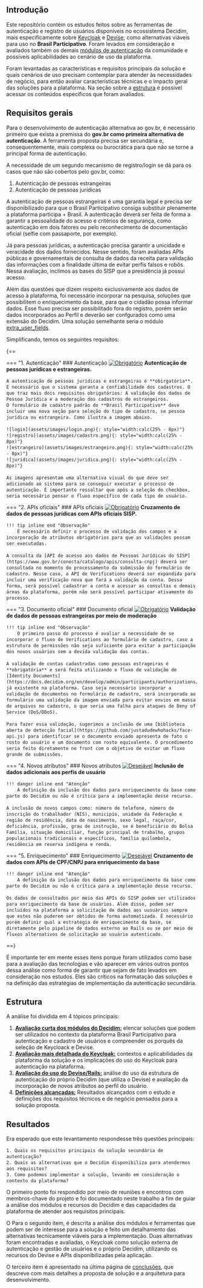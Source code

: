 ## Introdução

Este repositório contém os estudos feitos sobre as ferramentas de autenticação e registro de usuários disponíveis no ecossistema Decidim, mais especificamente sobre [Keycloak](https://www.keycloak.org/) e [Devise](https://github.com/heartcombo/devise), como alternativas viáveis para uso no **Brasil Participativo**. Foram levados em consideração e avaliados também os demais [módulos de autenticação](https://decidim.org/modules/#auth) da comunidade e possíveis aplicabilidades ao cenário de uso da plataforma.

Foram levantadas as características e requisitos principais da solução e quais cenários de uso precisam contemplar para atender às necessidades de negócio, para então avaliar características técnicas e o impacto geral das soluções para a plataforma. Na seção sobre a [estrutura](#estrutura) é possível acessar os conteúdos específicos que foram avaliados.

## Requisitos gerais

Para o desenvolvimento de autenticação alternativa ao gov.br, é necessário primeiro que exista a premissa do **gov.br como primeira alternativa de autenticação**. A ferramenta proposta precisa ser secundária e, consequentemente, mais complexa ou burocrática para que não se torne a principal forma de autenticação.

A necessidade de um segundo mecanismo de registro/login se dá para os casos que não são cobertos pelo gov.br, como:

  1. Autenticação de pessoas estrangeiras
  2. Autenticação de pessoas jurídicas

A autenticação de pessoas estrangeiras é uma garantia legal e precisa ser disponibilizado para que o Brasil Participativo consiga substituir plenamente a plataforma participa + Brasil. A autenticação deverá ser feita de forma a garantir a pessoalidade do acesso e critérios de segurança, como autenticação em dois fatores ou pelo reconhecimento de documentação oficial (selfie com passaporte, por exemplo).

Já para pessoas jurídicas, a autenticação precisa garantir a unicidade e veracidade dos dados fornecidos. Nesse sentido, foram avaliadas APIs públicas e governamentais de consulta de dados da receita para validação das informações com a finalidade última de evitar perfis falsos e robôs. Nessa avaliação, inclímos as bases do SISP que a presidência já possui acesso.

Além das questões que dizem respeito exclusivamente aos dados de acesso à plataforma, foi necessário incorporar na pesquisa, soluções que possibilitem o enriquecimento da base, para que o cidadão possa informar dados. Esse fluxo precisa ser possibilitado fora do registro, porém serão dados incorporados ao Perfil e deverão ser confgurados como uma extensão do Decidim. Uma solução semelhante seria o módulo [extra_user_fields](https://github.com/PopulateTools/decidim-module-extra_user_fields).

Simplificando, temos os seguintes requisitos:

{==

=== "1. Autenticação"
    ### Autenticação [![Obrigatório](https://img.shields.io/badge/requisito-obrigatório-red.svg)](https://shields.io/)
    **Autenticação de pessoas jurídicas e estrangeiras.**
   
    A autenticação de pessoas jurídicas e estrangeiras é **obirgatória**. É necessário que o sistema garanta a confiabilidade dos cadastros. O que traz mais dois requisitos obrigatórios: A validação dos dados de Pessoa Jurídica e a moderação dos cadastros de estrangeiros.
    O formulário de cadastro padrão do **Brasil Participativo** deve incluir uma nova seção para seleção do tipo de cadastro, se pessoa jurídica ou estrangeira. Como ilustra a imagem abaixo.
    
    ![login](assets/images/login.png){: style="width:calc(25% - 8px)"}
    ![registro](assets/images/cadastro.png){: style="width:calc(25% - 8px)"}
    ![estrangeiro](assets/images/estrangeiro.png){: style="width:calc(25% - 8px)"}
    ![juridica](assets/images/juridica.png){: style="width:calc(25% - 8px)"}

    As imagens apresentam uma alternativa visual do que deve ser adicionado ao sistema para se conseguir executar o processo de autenticação. É importante ressaltar que após a seleção do checkbox, seria necessário pensar o fluxo específico de cada tipo de usuário.

=== "2. APIs oficiais"
    ### APIs oficiais [![Obrigatório](https://img.shields.io/badge/requisito-obrigatório-red.svg)](https://shields.io/)
    **Cruzamento de dados de pessoas jurídicas com APIs oficiais SISP.**

    !!! tip inline end "Observação"
        É necessário definir o processo de validação dos campos e a incorporação de atributos obrigatórios para que as validações possam ser executadas.
    
    A consulta da [API de acesso aos dados de Pessoas Jurídicas do SISP](https://www.gov.br/conecta/catalogo/apis/consulta-cnpj) deverá ser consultada no momento do processamento da submissão do formulário de cadastro. Nesse caso, a API de Verifications deverá ser expandida para incluir uma verificação nova que fará a validação da conta. Dessa forma, será possível cadastrar a conta e acessar as consultas e demais áreas da plataforma, porém não será possível participar ativamente do processo. 

=== "3. Documento oficial"
    ### Documento oficial  [![Obrigatório](https://img.shields.io/badge/requisito-obrigatório-red.svg)](https://shields.io/)
    **Validação de dados de pessoas estrangeiras por meio de moderação**

    !!! tip inline end "Observação"
        O primeiro passo do processo é avaliar a necessidade de se incorporar o fluxo de Verifications ao formulário de cadastro, caso a estrutura de permissões não seja suficiente para evitar a participação dos novos usuários sem a devida validação das contas.
    
    A validação de contas cadastradas como pessoas estrageiras é **obrigatória** e será feita utilizando o fluxo de validação de [Identity Documents](https://docs.decidim.org/en/develop/admin/participants/authorizations/identity_documents.html) já existente na plataforma. Caso seja necessário incorporar a validação de documentos no formulário de cadastro, será incorporada ao formulário uma validação da imagem enviada para evitar envios em massa de arquivos no cadastro, o que seria uma falha para ataques de Deny of Service (DoS/DDoS).

    Para fazer essa validação, sugerimos a inclusão de uma [biblioteca aberta de detecção facial](https://github.com/justadudewhohacks/face-api.js) para identificar se o documento enviado apresenta de fato o rosto do usuário e um documento com rosto equivalente. O procedimento seria feito diretamente no front com o objetivo de evitar um fluxo grande de submissões.

=== "4. Novos atributos"
    ### Novos atributos [![Desejável](https://img.shields.io/badge/requisito-desejável-yellow.svg)](https://shields.io/)
    **Inclusão de dados adicionais aos perfis de usuário**

    !!! danger inline end "Atenção"
        A definição da inclusão dos dados para enriquecimento da base como parte do Decidim ou não é crítica para a implementação desse recurso.

    A inclusão de novos campos como: número de telefone, número de inscrição do trabalhador (NIS), municipío, unidade da Federação e região de residência, data de nascimento, sexo legal, raça/cor, deficiência, profissão, grau de instrução, se é beneficiário do Bolsa Família, situação domiciliar, função principal de trabalho, grupos populacionais tradicionais e específicos, família quilombola, residência em reserva indígena e renda.

=== "5. Enriquecimento"
    ### Enriquecimento [![Desejável](https://img.shields.io/badge/requisito-desejável-yellow.svg)](https://shields.io/)
    **Cruzamento de dados com APIs de CPF/CNPJ para enriquecimento da base**

    !!! danger inline end "Atenção"
        A definição da inclusão dos dados para enriquecimento da base como parte do Decidim ou não é crítica para a implementação desse recurso.

    Os dados de consultados por meio das APIs do SISP podem ser utilizados para enriquecimento da base de usuários. Além disso, podem ser incluídos na plataforma a solicitação de dados aos uusuários sempre que estes não puderem ser obtidos de forma automatizada. É necessário porém definir qual a estratégia de enriquecimento da base, se diretamente pelo pipeline de dados externo ao Rails ou se por meio de fluxos alternativos de solicitação ao usuário autenticado.

==}

É importante ter em mente esses itens porque foram utilizados como base para a avaliação das tecnologias e vão aparecer em vários outros pontos dessa análise como forma de garantir que sejam de fato levados em consideração nos estudos. Eles são críticos na formatação das soluções e na definição das estratégias de implementação da autenticação secundária.

## Estrutura

A análise foi dividida em 4 tópicos principais: 

1. **[Avaliação curta dos módulos do Decidim:](modulos.md)** elencar soluções que podem ser utilizados no contexto da plataforma Brasil Participativo para autenticação e cadastro de usuários e compreender os porquês da seleção de Keycloack e Devise.
2. **[Avaliação mais detalhada do Keycloak:](keycloak.md)** contextos e aplicabilidades da plataforma da solução e os implicações do uso do Keycloak para autenticação na plataforma.
3. **[Avaliação do uso do Devise/Rails:](devise.md)** análise do uso da estrutura de autenticação do próprio Decidim (que utiliza o Devise) e avaliação da incorporação de novos atributos ao perfil do usuário.
4. **[Definições alcançadas:](conclusoes.md)** Resultados alcançados com o estudo e definições dos requisitos técnicos e de negócio pensados para a solução proposta.


## Resultados

Era esperado que este levantamento respondesse três questões principais:

    1. Quais os requisitos principais da solução secundária de autenticação?
    2. Quais as alternativas que o Decidim disponibiliza para atendermos aos requisitos?
    3. Como podemos implementar a solução, levando em consideração o contexto da plataforma?
    
O primeiro ponto foi respondido por meio de reuniões e encontros com membros-chave do projeto e foi documentado neste trabalho a fim de guiar 
a análise dos módulos e recursos do Decidim e das capacidades da plataforma de atender aos requisitos principais.

O Para o segundo item, é descrita a análise dos módulos e ferramentas que podem ser de interesse para a solução e feito um detalhamento das alternativas
tecnicamente viáveis para a implementação. Duas alternativas foram encontradas e avaliadas, o Keycloak como solução externa de autenticação e gestão de
usuários e o próprio Decidim, utilizando os recursos do Devise e APIs disponibilizadas pela aplicação.

O terceiro item é apresentado na última página de [conclusões](conclusoes.md), que descreve com mais detalhes a proposta de solução e a arquitetura para desenvolvimento.
